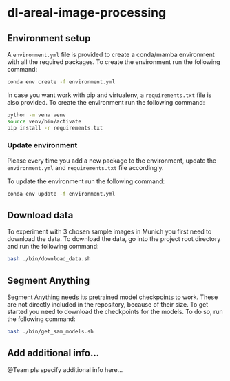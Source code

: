 # dl-areal-image-processing

## Environment setup

A `environment.yml` file is provided to create a conda/mamba environment with all the required packages. To create the environment run the following command:

```bash
conda env create -f environment.yml
```

In case you want work with pip and virtualenv, a `requirements.txt` file is also provided. To create the environment run the following command:

```bash
python -m venv venv
source venv/bin/activate
pip install -r requirements.txt
```

### Update environment

Please every time you add a new package to the environment, update the `environment.yml` and `requirements.txt` file accordingly.

To update the environment run the following command:

```bash
conda env update -f environment.yml
```

## Download data

To experiment with 3 chosen sample images in Munich you first need to download the data.
To download the data, go into the project root directory and run the following command:

```bash
bash ./bin/download_data.sh
```

## Segment Anything

Segment Anything needs its pretrained model checkpoints to work. These are not directly included in the repository, because of their size.
To get started you need to download the checkpoints for the models. To do so, run the following command:

```bash
bash ./bin/get_sam_models.sh
```

## Add additional info...

@Team pls specify additional info here...
